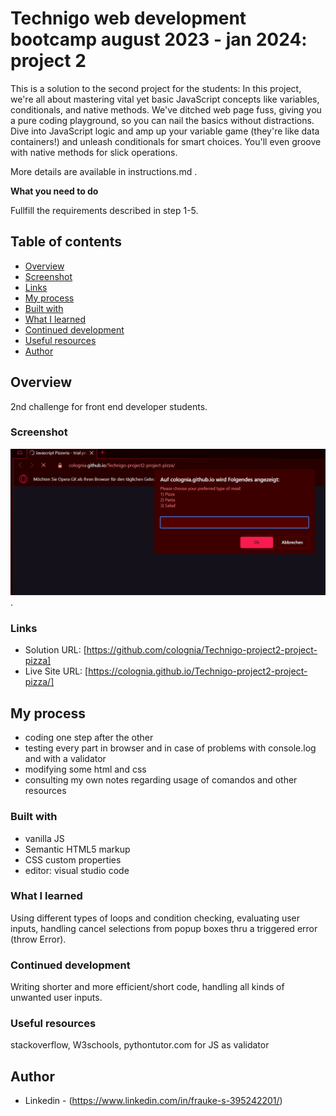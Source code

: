 # Technigo web development bootcamp august 2023 - jan 2024: project 2

This is a solution to the second project for the students:
In this project, we're all about mastering vital yet basic JavaScript concepts like variables, conditionals, and native methods. We've ditched web page fuss, giving you a pure coding playground, so you can nail the basics without distractions. Dive into JavaScript logic and amp up your variable game (they're like data containers!) and unleash conditionals for smart choices. You'll even groove with native methods for slick operations.

More details are available in instructions.md .

**What you need to do**

Fullfill the requirements described in step 1-5.

## Table of contents

  - [Overview](#overview)
  - [Screenshot](#screenshot)
  - [Links](#links)
  - [My process](#my-process)
  - [Built with](#built-with)
  - [What I learned](#what-i-learned)
  - [Continued development](#continued-development)
  - [Useful resources](#useful-resources)
  - [Author](#author)

## Overview

2nd challenge for front end developer students.

### Screenshot

![](./images/screenshot_desktop.png).

### Links

- Solution URL: [https://github.com/colognia/Technigo-project2-project-pizza]
- Live Site URL: [https://colognia.github.io/Technigo-project2-project-pizza/]

## My process
- coding one step after the other
- testing every part in browser and in case of problems with console.log and with a validator
- modifying some html and css
- consulting my own notes regarding usage of comandos and other resources

### Built with

- vanilla JS
- Semantic HTML5 markup
- CSS custom properties
- editor: visual studio code

### What I learned

Using different types of loops and condition checking, evaluating user inputs, handling cancel selections from popup boxes thru a triggered error (throw Error).


### Continued development

Writing shorter and more efficient/short code, handling all kinds of unwanted user inputs.

### Useful resources

stackoverflow, W3schools, pythontutor.com for JS as validator

## Author

- Linkedin - (https://www.linkedin.com/in/frauke-s-395242201/)

